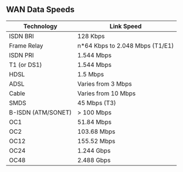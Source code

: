 ## WAN Data Speeds

| Technology | Link Speed | 
| --- | --- | 
| ISDN BRI | 128 Kbps |
| Frame Relay | n*64 Kbps to 2.048 Mbps (T1/E1) |
| ISDN PRI |  1.544 Mbps | 
| T1 (or DS1) | 1.544 Mbps |
| HDSL | 1.5 Mbps |
| ADSL |  Varies from 3 Mbps |
| Cable | Varies from 10 Mbps |
| SMDS  | 45 Mbps (T3) |
| B-ISDN (ATM/SONET) | > 100 Mbps |
| OC1 | 51.84 Mbps |
| OC2 | 103.68 Mbps |
| OC12 | 155.52 Mbps |
| OC24 | 1.244 Gbps | 
| OC48 |  2.488 Gbps |